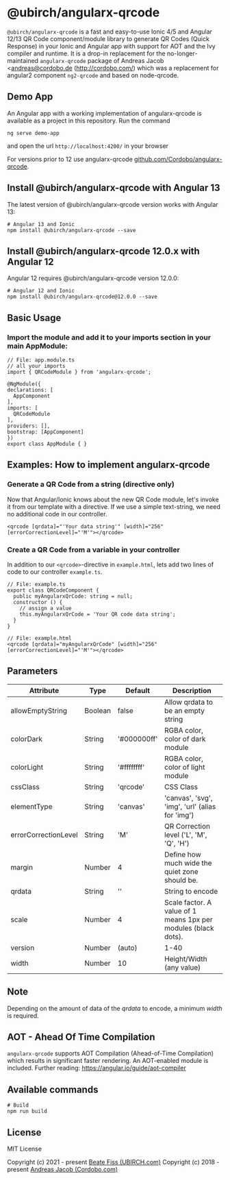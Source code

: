 # @ubirch/angularx-qrcode

`@ubirch/angularx-qrcode` is a fast and easy-to-use Ionic 4/5 and Angular 12/13 QR Code component/module library to generate QR Codes (Quick Response)
in your Ionic and Angular app with support for AOT and the Ivy compiler and runtime.
It is a drop-in replacement for the no-longer-maintained `angularx-qrcode` package of Andreas Jacob <andreas@cordobo.de (http://cordobo.com/)
which was a replacement for angular2 component `ng2-qrcode` and based on node-qrcode.

## Demo App

An Angular app with a working implementation of angularx-qrcode is available as a project in this repository. Run the command

```
ng serve demo-app
```

and open the url `http://localhost:4200/` in your browser

For versions prior to 12 use angularx-qrcode
[github.com/Cordobo/angularx-qrcode](https://github.com/Cordobo/angularx-qrcode).

## Install @ubirch/angularx-qrcode with Angular 13

The latest version of @ubirch/angularx-qrcode version works with Angular 13:

```
# Angular 13 and Ionic
npm install @ubirch/angularx-qrcode --save
```

## Install @ubirch/angularx-qrcode 12.0.x with Angular 12

Angular 12 requires @ubirch/angularx-qrcode version 12.0.0:

```
# Angular 12 and Ionic
npm install @ubirch/angularx-qrcode@12.0.0 --save
```

## Basic Usage

### Import the module and add it to your imports section in your main AppModule:

```
// File: app.module.ts
// all your imports
import { QRCodeModule } from 'angularx-qrcode';

@NgModule({
declarations: [
  AppComponent
],
imports: [
  QRCodeModule
],
providers: [],
bootstrap: [AppComponent]
})
export class AppModule { }
```

## Examples: How to implement angularx-qrcode

### Generate a QR Code from a string (directive only)

Now that Angular/Ionic knows about the new QR Code module,
let's invoke it from our template with a directive.
If we use a simple text-string, we need no additional
code in our controller.

```
<qrcode [qrdata]="'Your data string'" [width]="256" [errorCorrectionLevel]="'M'"></qrcode>
```

### Create a QR Code from a variable in your controller

In addition to our `<qrcode>`-directive in `example.html`,
lets add two lines of code to our controller `example.ts`.

```
// File: example.ts
export class QRCodeComponent {
  public myAngularxQrCode: string = null;
  constructor () {
    // assign a value
    this.myAngularxQrCode = 'Your QR code data string';
  }
}

// File: example.html
<qrcode [qrdata]="myAngularxQrCode" [width]="256" [errorCorrectionLevel]="'M'"></qrcode>
```

## Parameters

| Attribute            | Type    | Default     | Description                                                    |
| -------------------- | ------- | ----------- | -------------------------------------------------------------- |
| allowEmptyString     | Boolean | false       | Allow qrdata to be an empty string                             |
| colorDark            | String  | '#000000ff' | RGBA color, color of dark module                               |
| colorLight           | String  | '#ffffffff' | RGBA color, color of light module                              |
| cssClass             | String  | 'qrcode'    | CSS Class                                                      |
| elementType          | String  | 'canvas'    | 'canvas', 'svg', 'img', 'url' (alias for 'img')                |
| errorCorrectionLevel | String  | 'M'         | QR Correction level ('L', 'M', 'Q', 'H')                       |
| margin               | Number  | 4           | Define how much wide the quiet zone should be.                 |
| qrdata               | String  | ''          | String to encode                                               |
| scale                | Number  | 4           | Scale factor. A value of 1 means 1px per modules (black dots). |
| version              | Number  | (auto)      | 1-40                                                           |
| width                | Number  | 10          | Height/Width (any value)                                       |

## Note

Depending on the amount of data of the _qrdata_ to encode, a minimum _width_ is required.

## AOT - Ahead Of Time Compilation

`angularx-qrcode` supports AOT Compilation (Ahead-of-Time Compilation) which results in significant faster rendering. An AOT-enabled module is included. Further reading: https://angular.io/guide/aot-compiler

## Available commands

    # Build
    npm run build

## License

MIT License

Copyright (c) 2021 - present [Beate Fiss (UBIRCH.com)](http://ubirch.com/)
Copyright (c) 2018 - present [Andreas Jacob (Cordobo.com)](http://cordobo.com/)

